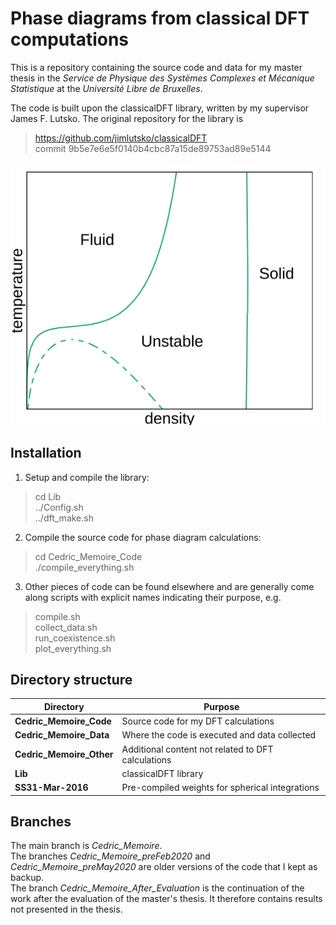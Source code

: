 # Phase diagrams from classical DFT computations

This is a repository containing the source code and data for my master thesis in the *Service de Physique des Systèmes Complexes et Mécanique Statistique* at the *Université Libre de Bruxelles*. 

The code is built upon the classicalDFT library, written by my supervisor James F. Lutsko. The original repository for the library is

> https://github.com/jimlutsko/classicalDFT <br>
> commit 9b5e7e6e5f0140b4cbc87a15de89753ad89e5144 <br>

![alt text](Cedric_Memoire_Other/Illustration/diagram_WHDF_rc12.png?raw=true "Typical phase diagram for colloid-like interactions")

## Installation

1. Setup and compile the library:

> cd Lib <br>
> ../Config.sh <br>
> ../dft\_make.sh <br>

2. Compile the source code for phase diagram calculations:

> cd Cedric\_Memoire\_Code <br>
> ./compile\_everything.sh <br>

3. Other pieces of code can be found elsewhere and are generally come along scripts with explicit names indicating their purpose, e.g. 

> compile.sh <br>
> collect\_data.sh <br>
> run\_coexistence.sh <br>
> plot\_everything.sh <br>

## Directory structure

| Directory | Purpose |
| --------- | ------- |
| **Cedric\_Memoire\_Code**  | Source code for my DFT calculations |
| **Cedric\_Memoire\_Data**  | Where the code is executed and data collected |
| **Cedric\_Memoire\_Other** | Additional content not related to DFT calculations |
| **Lib** | classicalDFT library |
| **SS31-Mar-2016** | Pre-compiled weights for spherical integrations |

## Branches 

The main branch is *Cedric_Memoire*. <br>
The branches *Cedric_Memoire_preFeb2020* and  *Cedric_Memoire_preMay2020* are older versions of the code that I kept as backup. <br>
The branch *Cedric_Memoire_After_Evaluation* is the continuation of the work after the evaluation of the master's thesis. It therefore contains results not presented in the thesis. <br>
  
